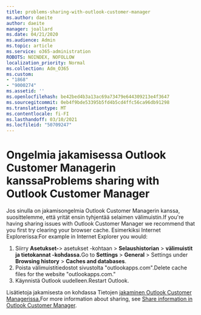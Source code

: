 ```yaml
---
title: problems-sharing-with-outlook-customer-manager
ms.author: daeite
author: daeite
manager: joallard
ms.date: 04/21/2020
ms.audience: Admin
ms.topic: article
ms.service: o365-administration
ROBOTS: NOINDEX, NOFOLLOW
localization_priority: Normal
ms.collection: Adm_O365
ms.custom:
- "1868"
- "9000274"
ms.assetid: ''
ms.openlocfilehash: be42bed4b3a13ac69a73479e644309213e4f3647
ms.sourcegitcommit: 0eb4f9bde53395b5fd4b5cd4ffc56ca96db91298
ms.translationtype: MT
ms.contentlocale: fi-FI
ms.lasthandoff: 03/10/2021
ms.locfileid: "50709247"
---
```

# <a name="problems-sharing-with-outlook-customer-manager"></a><span data-ttu-id="7e98e-102">Ongelmia jakamisessa Outlook Customer Managerin kanssa</span><span class="sxs-lookup"><span data-stu-id="7e98e-102">Problems sharing with Outlook Customer Manager</span></span>

<span data-ttu-id="7e98e-103">Jos sinulla on jakamisongelmia Outlook Customer Managerin kanssa, suosittelemme, että yrität ensin tyhjentää selaimen välimuistin.</span><span class="sxs-lookup"><span data-stu-id="7e98e-103">If you're having sharing issues with Outlook Customer Manager we recommend that you first try clearing your browser cache.</span></span> <span data-ttu-id="7e98e-104">Esimerkiksi Internet Explorerissa:</span><span class="sxs-lookup"><span data-stu-id="7e98e-104">For example in Internet Explorer you would:</span></span>

1. <span data-ttu-id="7e98e-105">Siirry **Asetukset-**> asetukset -kohtaan  >   **Selaushistorian**  >  **välimuistit ja tietokannat -kohdassa.**</span><span class="sxs-lookup"><span data-stu-id="7e98e-105">Go to **Settings** > **General** > Settings under **Browsing history** > **Caches and databases**.</span></span>
2. <span data-ttu-id="7e98e-106">Poista välimuistitiedostot sivustolta "outlookapps.com".</span><span class="sxs-lookup"><span data-stu-id="7e98e-106">Delete cache files for the website "outlookapps.com."</span></span>
3. <span data-ttu-id="7e98e-107">Käynnistä Outlook uudelleen.</span><span class="sxs-lookup"><span data-stu-id="7e98e-107">Restart Outlook.</span></span>

<span data-ttu-id="7e98e-108">Lisätietoja jakamisesta on kohdassa Tietojen [jakaminen Outlook Customer Managerissa.](https://techcommunity.microsoft.com/t5/outlook-blog/sharing-how-to-keep-your-colleagues-in-the-loop/ba-p/35710)</span><span class="sxs-lookup"><span data-stu-id="7e98e-108">For more information about sharing, see [Share information in Outlook Customer Manager](https://techcommunity.microsoft.com/t5/outlook-blog/sharing-how-to-keep-your-colleagues-in-the-loop/ba-p/35710).</span></span>